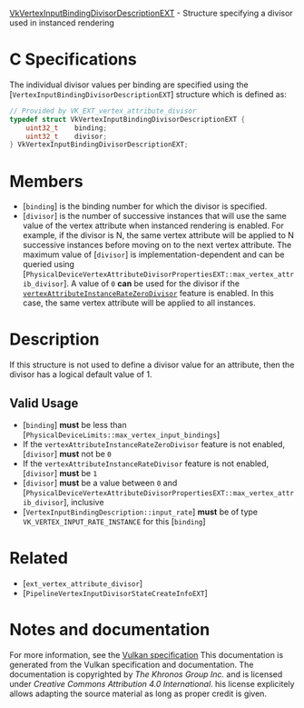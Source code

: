 [VkVertexInputBindingDivisorDescriptionEXT](https://www.khronos.org/registry/vulkan/specs/1.3-extensions/man/html/VkVertexInputBindingDivisorDescriptionEXT.html) - Structure specifying a divisor used in instanced rendering

# C Specifications
The individual divisor values per binding are specified using the
[`VertexInputBindingDivisorDescriptionEXT`] structure which is defined
as:
```c
// Provided by VK_EXT_vertex_attribute_divisor
typedef struct VkVertexInputBindingDivisorDescriptionEXT {
    uint32_t    binding;
    uint32_t    divisor;
} VkVertexInputBindingDivisorDescriptionEXT;
```

# Members
- [`binding`] is the binding number for which the divisor is specified.
- [`divisor`] is the number of successive instances that will use the same value of the vertex attribute when instanced rendering is enabled. For example, if the divisor is N, the same vertex attribute will be applied to N successive instances before moving on to the next vertex attribute. The maximum value of [`divisor`] is implementation-dependent and can be queried using [`PhysicalDeviceVertexAttributeDivisorPropertiesEXT::max_vertex_attrib_divisor`]. A value of `0` **can**  be used for the divisor if the [`vertexAttributeInstanceRateZeroDivisor`](https://www.khronos.org/registry/vulkan/specs/1.3-extensions/html/vkspec.html#features-vertexAttributeInstanceRateZeroDivisor) feature is enabled. In this case, the same vertex attribute will be applied to all instances.

# Description
If this structure is not used to define a divisor value for an attribute,
then the divisor has a logical default value of 1.
## Valid Usage
-  [`binding`] **must**  be less than [`PhysicalDeviceLimits::max_vertex_input_bindings`]
-    If the `vertexAttributeInstanceRateZeroDivisor` feature is not enabled, [`divisor`] **must**  not be `0`
-    If the `vertexAttributeInstanceRateDivisor` feature is not enabled, [`divisor`] **must**  be `1`
-  [`divisor`] **must**  be a value between `0` and [`PhysicalDeviceVertexAttributeDivisorPropertiesEXT::max_vertex_attrib_divisor`], inclusive
-  [`VertexInputBindingDescription::input_rate`] **must**  be of type `VK_VERTEX_INPUT_RATE_INSTANCE` for this [`binding`]

# Related
- [`ext_vertex_attribute_divisor`]
- [`PipelineVertexInputDivisorStateCreateInfoEXT`]

# Notes and documentation
For more information, see the [Vulkan specification](https://www.khronos.org/registry/vulkan/specs/1.3-extensions/html/vkspec.html)
This documentation is generated from the Vulkan specification and documentation.
The documentation is copyrighted by *The Khronos Group Inc.* and is licensed under *Creative Commons Attribution 4.0 International*.
his license explicitely allows adapting the source material as long as proper credit is given.
        